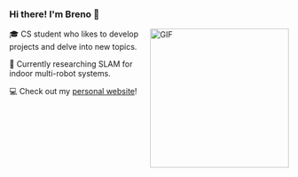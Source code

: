 ### Hi there! I'm Breno 👋 
<a href="https://atta.brenocq.com/"><img align="right" alt="GIF" src="https://storage.googleapis.com/atta-images/docs/boids/basic/boids-basic.gif" height=250px/></a>

🎓 CS student who likes to develop projects and delve into new topics.

🔬 Currently researching SLAM for indoor multi-robot systems.

💻 Check out my [personal website](https://brenocq.com/)! 
